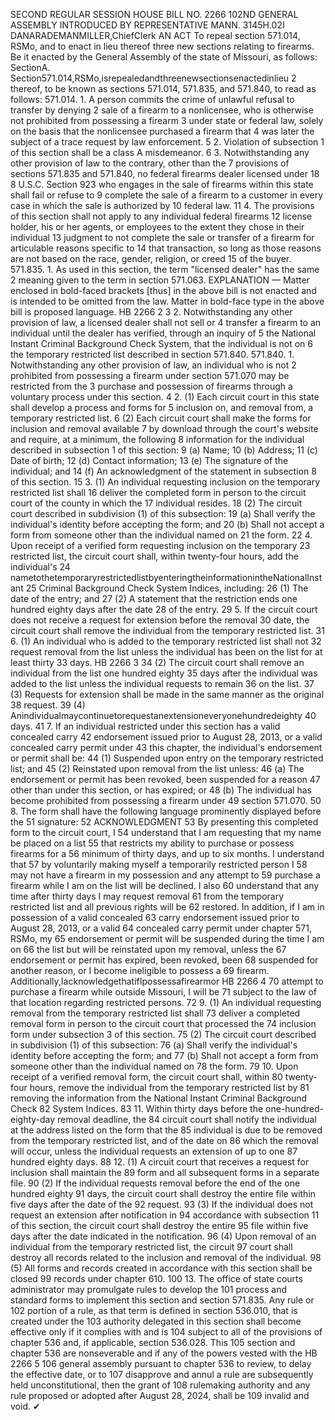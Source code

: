 SECOND REGULAR SESSION
HOUSE BILL NO. 2266
102ND GENERAL ASSEMBLY
INTRODUCED BY REPRESENTATIVE MANN.
3145H.02I DANARADEMANMILLER,ChiefClerk
AN ACT
To repeal section 571.014, RSMo, and to enact in lieu thereof three new sections relating to
firearms.
Be it enacted by the General Assembly of the state of Missouri, as follows:
SectionA. Section571.014,RSMo,isrepealedandthreenewsectionsenactedinlieu
2 thereof, to be known as sections 571.014, 571.835, and 571.840, to read as follows:
571.014. 1. A person commits the crime of unlawful refusal to transfer by denying
2 sale of a firearm to a nonlicensee, who is otherwise not prohibited from possessing a firearm
3 under state or federal law, solely on the basis that the nonlicensee purchased a firearm that
4 was later the subject of a trace request by law enforcement.
5 2. Violation of subsection 1 of this section shall be a class A misdemeanor.
6 3. Notwithstanding any other provision of law to the contrary, other than the
7 provisions of sections 571.835 and 571.840, no federal firearms dealer licensed under 18
8 U.S.C. Section 923 who engages in the sale of firearms within this state shall fail or refuse to
9 complete the sale of a firearm to a customer in every case in which the sale is authorized by
10 federal law.
11 4. The provisions of this section shall not apply to any individual federal firearms
12 license holder, his or her agents, or employees to the extent they chose in their individual
13 judgment to not complete the sale or transfer of a firearm for articulable reasons specific to
14 that transaction, so long as those reasons are not based on the race, gender, religion, or creed
15 of the buyer.
571.835. 1. As used in this section, the term "licensed dealer" has the same
2 meaning given to the term in section 571.063.
EXPLANATION — Matter enclosed in bold-faced brackets [thus] in the above bill is not enacted and is
intended to be omitted from the law. Matter in bold-face type in the above bill is proposed language.
HB 2266 2
3 2. Notwithstanding any other provision of law, a licensed dealer shall not sell or
4 transfer a firearm to an individual until the dealer has verified, through an inquiry of
5 the National Instant Criminal Background Check System, that the individual is not on
6 the temporary restricted list described in section 571.840.
571.840. 1. Notwithstanding any other provision of law, an individual who is not
2 prohibited from possessing a firearm under section 571.070 may be restricted from the
3 purchase and possession of firearms through a voluntary process under this section.
4 2. (1) Each circuit court in this state shall develop a process and forms for
5 inclusion on, and removal from, a temporary restricted list.
6 (2) Each circuit court shall make the forms for inclusion and removal available
7 by download through the court's website and require, at a minimum, the following
8 information for the individual described in subsection 1 of this section:
9 (a) Name;
10 (b) Address;
11 (c) Date of birth;
12 (d) Contact information;
13 (e) The signature of the individual; and
14 (f) An acknowledgment of the statement in subsection 8 of this section.
15 3. (1) An individual requesting inclusion on the temporary restricted list shall
16 deliver the completed form in person to the circuit court of the county in which the
17 individual resides.
18 (2) The circuit court described in subdivision (1) of this subsection:
19 (a) Shall verify the individual's identity before accepting the form; and
20 (b) Shall not accept a form from someone other than the individual named on
21 the form.
22 4. Upon receipt of a verified form requesting inclusion on the temporary
23 restricted list, the circuit court shall, within twenty-four hours, add the individual's
24 nametothetemporaryrestrictedlistbyenteringtheinformationintheNationalInstant
25 Criminal Background Check System Indices, including:
26 (1) The date of the entry; and
27 (2) A statement that the restriction ends one hundred eighty days after the date
28 of the entry.
29 5. If the circuit court does not receive a request for extension before the removal
30 date, the circuit court shall remove the individual from the temporary restricted list.
31 6. (1) An individual who is added to the temporary restricted list shall not
32 request removal from the list unless the individual has been on the list for at least thirty
33 days.
HB 2266 3
34 (2) The circuit court shall remove an individual from the list one hundred eighty
35 days after the individual was added to the list unless the individual requests to remain
36 on the list.
37 (3) Requests for extension shall be made in the same manner as the original
38 request.
39 (4) Anindividualmaycontinuetorequestanextensioneveryonehundredeighty
40 days.
41 7. If an individual restricted under this section has a valid concealed carry
42 endorsement issued prior to August 28, 2013, or a valid concealed carry permit under
43 this chapter, the individual's endorsement or permit shall be:
44 (1) Suspended upon entry on the temporary restricted list; and
45 (2) Reinstated upon removal from the list unless:
46 (a) The endorsement or permit has been revoked, been suspended for a reason
47 other than under this section, or has expired; or
48 (b) The individual has become prohibited from possessing a firearm under
49 section 571.070.
50 8. The form shall have the following language prominently displayed before the
51 signature:
52 ACKNOWLEDGMENT
53 By presenting this completed form to the circuit court, I
54 understand that I am requesting that my name be placed on a list
55 that restricts my ability to purchase or possess firearms for a
56 minimum of thirty days, and up to six months. I understand that
57 by voluntarily making myself a temporarily restricted person I
58 may not have a firearm in my possession and any attempt to
59 purchase a firearm while I am on the list will be declined. I also
60 understand that any time after thirty days I may request removal
61 from the temporary restricted list and all previous rights will be
62 restored. In addition, if I am in possession of a valid concealed
63 carry endorsement issued prior to August 28, 2013, or a valid
64 concealed carry permit under chapter 571, RSMo, my
65 endorsement or permit will be suspended during the time I am on
66 the list but will be reinstated upon my removal, unless the
67 endorsement or permit has expired, been revoked, been
68 suspended for another reason, or I become ineligible to possess a
69 firearm. Additionally,IacknowledgethatifIpossessafirearmor
HB 2266 4
70 attempt to purchase a firearm while outside Missouri, I will be
71 subject to the law of that location regarding restricted persons.
72 9. (1) An individual requesting removal from the temporary restricted list shall
73 deliver a completed removal form in person to the circuit court that processed the
74 inclusion form under subsection 3 of this section.
75 (2) The circuit court described in subdivision (1) of this subsection:
76 (a) Shall verify the individual's identity before accepting the form; and
77 (b) Shall not accept a form from someone other than the individual named on
78 the form.
79 10. Upon receipt of a verified removal form, the circuit court shall, within
80 twenty-four hours, remove the individual from the temporary restricted list by
81 removing the information from the National Instant Criminal Background Check
82 System Indices.
83 11. Within thirty days before the one-hundred-eighty-day removal deadline, the
84 circuit court shall notify the individual at the address listed on the form that the
85 individual is due to be removed from the temporary restricted list, and of the date on
86 which the removal will occur, unless the individual requests an extension of up to one
87 hundred eighty days.
88 12. (1) A circuit court that receives a request for inclusion shall maintain the
89 form and all subsequent forms in a separate file.
90 (2) If the individual requests removal before the end of the one hundred eighty
91 days, the circuit court shall destroy the entire file within five days after the date of the
92 request.
93 (3) If the individual does not request an extension after notification in
94 accordance with subsection 11 of this section, the circuit court shall destroy the entire
95 file within five days after the date indicated in the notification.
96 (4) Upon removal of an individual from the temporary restricted list, the circuit
97 court shall destroy all records related to the inclusion and removal of the individual.
98 (5) All forms and records created in accordance with this section shall be closed
99 records under chapter 610.
100 13. The office of state courts administrator may promulgate rules to develop the
101 process and standard forms to implement this section and section 571.835. Any rule or
102 portion of a rule, as that term is defined in section 536.010, that is created under the
103 authority delegated in this section shall become effective only if it complies with and is
104 subject to all of the provisions of chapter 536 and, if applicable, section 536.028. This
105 section and chapter 536 are nonseverable and if any of the powers vested with the
HB 2266 5
106 general assembly pursuant to chapter 536 to review, to delay the effective date, or to
107 disapprove and annul a rule are subsequently held unconstitutional, then the grant of
108 rulemaking authority and any rule proposed or adopted after August 28, 2024, shall be
109 invalid and void.
✔
